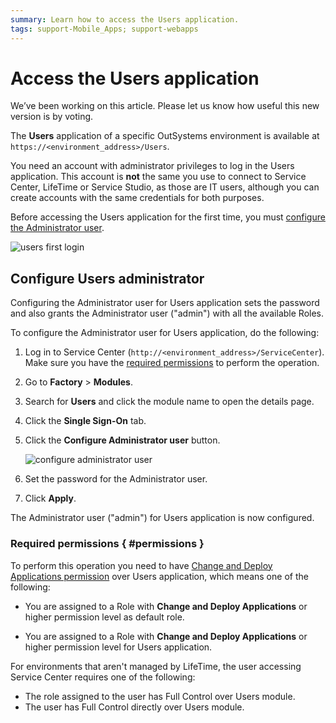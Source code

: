 ```yaml
---
summary: Learn how to access the Users application.
tags: support-Mobile_Apps; support-webapps
---
```


# Access the Users application

<div class="info" markdown="1">

We’ve been working on this article. Please let us know how useful this new version is by voting.

</div>

The **Users** application of a specific OutSystems environment is available at `https://<environment_address>/Users`.

You need an account with administrator privileges to log in the Users application. This account is **not** the same you use to connect to Service Center, LifeTime or Service Studio, as those are IT users, although you can create accounts with the same credentials for both purposes.

Before accessing the Users application for the first time, you must [configure the Administrator user](#configure-users-administrator).

![users first login](images/users-first-login-usr.png)

## Configure Users administrator

Configuring the Administrator user for Users application sets the password and also grants the Administrator user ("admin") with all the available Roles.

To configure the Administrator user for Users application, do the following:

1. Log in to Service Center (`http://<environment_address>/ServiceCenter`). Make sure you have the [required permissions](#permissions) to perform the operation.

1. Go to **Factory** > **Modules**.

1. Search for **Users** and click the module name to open the details page.

1. Click the **Single Sign-On** tab.

1. Click the **Configure Administrator user** button.

    ![configure administrator user](images/users-configure-admin-sc.png)

1. Set the password for the Administrator user.

1. Click **Apply**.

The Administrator user ("admin") for Users application is now configured.

### Required permissions { #permissions }

To perform this operation you need to have [Change and Deploy Applications permission](../../../managing-the-applications-lifecycle/manage-it-teams/about-permission-levels.md#env-permission-levels) over Users application, which means one of the following:

* You are assigned to a Role with **Change and Deploy Applications** or higher permission level as default role.

* You are assigned to a Role with **Change and Deploy Applications** or higher permission level for Users application.

For environments that aren't managed by LifeTime, the user accessing Service Center requires one of the following:

* The role assigned to the user has Full Control over Users module.
* The user has Full Control directly over Users module.
